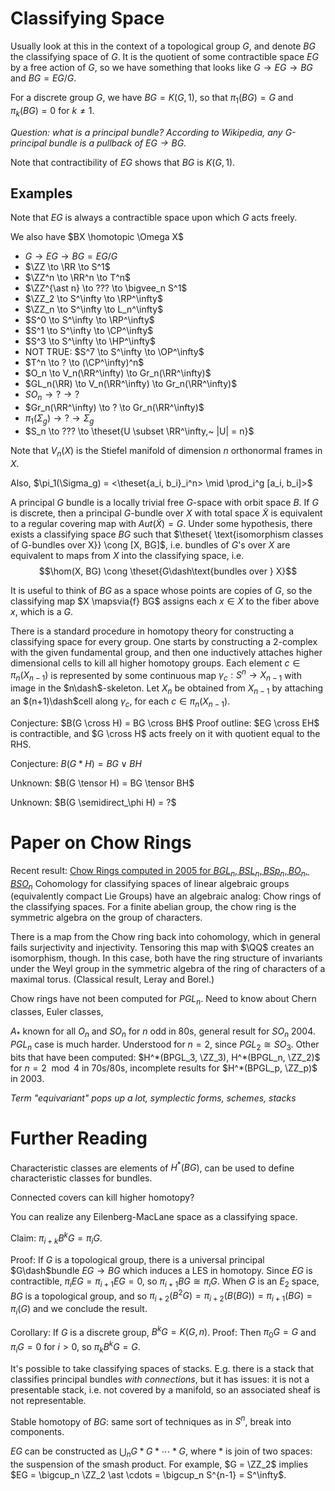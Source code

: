 # Classifying Space

Usually look at this in the context of a topological group $G$, and denote $BG$ the classifying space of $G$. It is the quotient of some contractible space $EG$ by a free action of $G$, so we have something that looks like $G \to EG \to BG$ and $BG = EG/G$.

For a discrete group $G$, we have $BG = K(G,1)$, so that $\pi_1(BG) = G$ and $\pi_k(BG) = 0$ for $k \neq 1$.

*Question: what is a principal bundle? According to Wikipedia, any G-principal bundle is a pullback of $EG \to BG$.*

Note that contractibility of $EG$ shows that $BG$ is $K(G, 1)$.

## Examples

Note that $EG$ is always a contractible space upon which $G$ acts freely.

We also have $BX \homotopic \Omega X$

- $G \to EG \to BG = EG/G$
- $\ZZ \to \RR \to S^1$
- $\ZZ^n \to \RR^n \to T^n$
- $\ZZ^{\ast n} \to ??? \to \bigvee_n S^1$
- $\ZZ_2 \to S^\infty \to \RP^\infty$
- $\ZZ_n \to S^\infty \to L_n^\infty$
- $S^0 \to S^\infty \to \RP^\infty$
- $S^1 \to S^\infty \to \CP^\infty$
- $S^3 \to S^\infty \to \HP^\infty$
- NOT TRUE: $S^7 \to S^\infty \to \OP^\infty$
- $T^n \to ? \to (\CP^\infty)^n$
- $O_n \to V_n(\RR^\infty) \to Gr_n(\RR^\infty)$
- $GL_n(\RR) \to V_n(\RR^\infty) \to Gr_n(\RR^\infty)$
- $SO_n \to ? \to ?$
- $Gr_n(\RR^\infty) \to ? \to Gr_n(\RR^\infty)$
- $\pi_1(\Sigma_g) \to ? \to \Sigma_g$
- $S_n \to ??? \to \theset{U \subset \RR^\infty,~ |U| = n}$


Note that $V_n(X)$ is the Stiefel manifold of dimension $n$ orthonormal frames in $X$.

Also, $\pi_1(\Sigma_g) = <\theset{a_i, b_i}_i^n> \mid \prod_i^g [a_i, b_i]>$

A principal $G$ bundle is a locally trivial free $G$-space with orbit space $B$. If $G$ is discrete, then a principal $G$-bundle over $X$ with total space $\tilde X$ is equivalent to a regular covering map with $Aut(\tilde X) = G$. Under some hypothesis, there exists a classifying space $BG$ such that $\theset{ \text{isomorphism classes of G-bundles over X}} \cong [X, BG]$, i.e. bundles of $G$'s over $X$ are equivalent to maps from $X$ into the classifying space, i.e. $$\hom(X, BG) \cong \theset{G\dash\text{bundles over } X}$$

It is useful to think of $BG$ as a space whose points are copies of $G$, so the classifying map $X \mapsvia{f} BG$ assigns each $x \in X$ to the fiber above $x$, which is a $G$.

There is a standard procedure in homotopy theory for constructing a classifying space for every group. One starts by constructing a 2-complex with the given fundamental group, and then one inductively attaches higher dimensional cells to kill all higher homotopy groups. Each element $c\in \pi_n(X_{n−1})$ is represented by some continuous map $\gamma_c:S^n\to X_{n−1}$ with image in the $n\dash$-skeleton. Let $X_n$ be obtained from $X_{n−1}$ by attaching an $(n+1)\dash$cell along $\gamma_c$, for each $c\in π_n(X_{n−1})$.

Conjecture: $B(G \cross H) = BG \cross BH$
Proof outline: $EG \cross EH$ is contractible, and $G \cross H$ acts freely on it with quotient equal to the RHS.

Conjecture: $B(G \ast H) = BG \vee BH$

Unknown: $B(G \tensor H) = BG \tensor BH$

Unknown: $B(G \semidirect_\phi H) = ?$


# Paper on Chow Rings
Recent result: [Chow Rings computed in 2005 for $BGL_n, BSL_n, BSp_n, BO_n, BSO_n$](https://arxiv.org/pdf/math/0505560.pdf)
Cohomology for classifying spaces of linear algebraic groups (equivalently compact Lie Groups) have an algebraic analog: Chow rings of the classifying spaces. For a finite abelian group, the chow ring is the symmetric algebra on the group of characters.

There is a map from the Chow ring back into cohomology, which in general fails surjectivity and injectivity. Tensoring this map with $\QQ$ creates an isomorphism, though. In this case, both have the ring structure of invariants under the Weyl group in the symmetric algebra of the ring of characters of a maximal torus. (Classical result, Leray and Borel.)

Chow rings have not been computed for $PGL_n$. Need to know about Chern classes, Euler classes,

$A_*$ known for all $O_n$ and $SO_n$ for $n$ odd in 80s, general result for $SO_n$ 2004. $PGL_n$ case is much harder. Understood for $n=2$, since $PGL_2 \cong SO_3$. Other bits that have been computed: $H^*(BPGL_3, \ZZ_3), H^*(BPGL_n, \ZZ_2)$ for $n = 2 \mod 4$ in 70s/80s, incomplete results for $H^*(BPGL_p, \ZZ_p)$ in 2003.

*Term "equivariant" pops up a lot, symplectic forms, schemes, stacks*

# Further Reading

Characteristic classes are elements of $H^*(BG)$, can be used to define characteristic classes for bundles.

Connected covers can kill higher homotopy?

You can realize any Eilenberg-MacLane space as a classifying space.

Claim: $\pi_{i+k}B^kG = \pi_i G$.

Proof: If $G$ is a topological group, there is a universal principal $G\dash$bundle $EG \to BG$ which induces a LES in homotopy. Since $EG$ is contractible, $\pi_i EG = \pi_{i+1}EG = 0$, so $\pi_{i+1}BG \cong \pi_i G$. When $G$ is an $E_2$ space, $BG$ is a topological group, and so $\pi_{i+2}(B^2G) = \pi_{i+2}(B(BG)) = \pi_{i+1}(BG) = \pi_i(G)$ and we conclude the result.

Corollary: If $G$ is a discrete group, $B^kG = K(G, n)$.
Proof: Then $\pi_0 G = G$ and $\pi_i G = 0$ for $i > 0$, so $\pi_k B^k G = G$.

It's possible to take classifying spaces of stacks. E.g. there is a stack that classifies principal bundles *with connections*, but it has issues: it is not a presentable stack, i.e. not covered by a manifold, so an associated sheaf is not representable.

Stable homotopy of $BG$: same sort of techniques as in $S^n$, break into components.

$EG$ can be constructed as $\bigcup_n G \ast G \ast \cdots \ast G$, where $\ast$ is join of two spaces: the suspension of the smash product. For example, $G = \ZZ_2$ implies $EG = \bigcup_n \ZZ_2 \ast \cdots = \bigcup_n S^{n-1} = S^\infty$.
